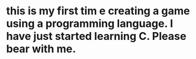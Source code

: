 # this is my first tim e creating a game using a programming language. I have just started learning C. Please bear with me.
